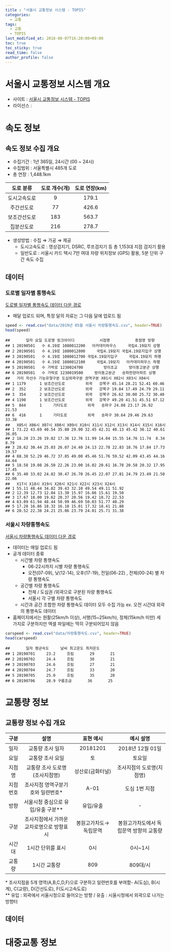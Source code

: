 ```yaml
---
title : "서울시 교통정보 시스템 - TOPIS"
categories: 
  - 교통
tags:
  - 교통
  - TOPIS
last_modified_at: 2018-08-07T16:20:00+09:00
toc: true
toc_sticky: true
read_time: false
author_profile: false
---
```


서울시 교통정보 시스템 개요
===========================

-   사이트 : [서울시 교통정보 시스템 - TOPIS](http://topis.seoul.go.kr/refRoom/openRefRoom_1.do)
-   라이선스 :

속도 정보
=========

속도 정보 수집 개요
-------------------

-   수집기간 : 1년 365일, 24시간 (00 ~ 24시)
-   수집범위 : 서울특별시 485개 도로
-   총 연장 : 1,448.1km

|   도로 분류  | 도로 개수(개) | 도로 연장(km) |
|:------------:|:-------------:|:-------------:|
| 도시고속도로 |       9       |     179.1     |
|  주간선도로  |       77      |     426.6     |
| 보조간선도로 |      183      |     563.7     |
|  집분산도로  |      216      |     278.7     |

-   생성방법 : 수집 ⇒ 가공 ⇒ 제공
    -   도시고속도로 : 영상검지기, DSRC, 루프검지기 등 총 1,153대 지점 검지기 활용
    -   일반도로 : 서울시 카드 택시 7만 여대 차량 위치정보 (GPS) 활용, 5분 단위 구간 속도 수집

데이터
------

### 도로별 일자별 통행속도

[도로별 일자별 통행속도 데이터 다운 경로](http://topis.seoul.go.kr/refRoom/openRefRoom_1_2.do)

-   매달 업로드 되며, 특정 달의 자료는 그 다음 달에 업로드 됨

``` r
speed <- read.csv("data/2019년 05월 서울시 차량통행속도.csv", header=TRUE)
head(speed)
```

    ##       일자 요일 도로명 링크아이디           시점명           종점명 방향
    ## 1 20190501   수 4.19로 1080012200   아카데미하우스     국립4.19묘지 상행
    ## 2 20190501   수 4.19로 1080012800     국립4.19묘지 국립4.19묘지입구 상행
    ## 3 20190501   수 4.19로 1080012700 국립4.19묘지입구     국립4.19묘지 하행
    ## 4 20190501   수 4.19로 1080012100     국립4.19묘지   아카데미하우스 하행
    ## 5 20190501   수 가락로 1230024700         방이초교     방이동고분군 상행
    ## 6 20190501   수 가락로 1230019500     방이동고분군   송파한양아파트 상행
    ##   거리 차선수 기능유형구분 도심외곽구분 권역구분 X01시 X02시 X03시 X04시
    ## 1 1179      1 보조간선도로         외곽   강북구 45.14 28.21 52.41 60.46
    ## 2  352      2 보조간선도로         외곽   강북구 19.84 17.49 24.79 29.11
    ## 3  354      2 보조간선도로         외곽   강북구 26.62 30.00 25.72 30.40
    ## 4 1190      1 보조간선도로         외곽   강북구 49.20 41.51 45.51 67.12
    ## 5  844      1     기타도로         외곽   송파구 24.08 23.17 26.92 21.53
    ## 6  416      1     기타도로         외곽   송파구 30.64 29.46 29.63 33.38
    ##   X05시 X06시 X07시 X08시 X09시 X10시 X11시 X12시 X13시 X14시 X15시 X16시
    ## 1 73.22 43.69 40.54 35.80 29.90 32.45 42.31 40.13 45.42 36.12 40.61 36.05
    ## 2 18.20 23.26 19.82 17.36 12.76 11.99 14.04 15.55 14.76 11.74  8.34  8.79
    ## 3 28.62 30.44 25.03 26.07 24.40 24.13 22.78 22.83 18.76 17.84 17.73 19.57
    ## 4 88.38 52.29 46.72 37.85 49.00 45.46 51.76 59.52 42.09 43.45 44.16 44.64
    ## 5 18.58 19.08 26.50 22.26 23.00 16.02 20.61 16.78 20.58 20.32 17.95 17.45
    ## 6 35.40 33.02 24.82 30.47 26.70 26.45 22.07 27.81 24.79 23.49 21.50 22.06
    ##   X17시 X18시 X19시 X20시 X21시 X22시 X23시 X24시
    ## 1 55.11 48.44 34.82 39.43 32.10 49.54 49.11 51.92
    ## 2 12.39 12.73 12.04 13.30 15.97 16.06 15.61 19.50
    ## 3 17.67 18.00 19.62 20.37 20.56 19.42 18.72 22.53
    ## 4 63.09 61.94 48.44 50.99 46.69 50.03 51.77 40.29
    ## 5 17.28 16.86 18.32 16.10 15.01 17.32 18.41 21.88
    ## 6 20.52 22.38 24.21 25.06 23.79 24.01 25.71 31.38

### 서울시 차량통행속도

[서울시 차량통행속도 데이터 다운 경로](http://topis.seoul.go.kr/refRoom/openRefRoom_1_3.do)

-   데이터는 매일 업로드 됨
-   공개 데이터 종류
    -   시간별 차량 통행속도
        -   06-22시까지 시별 차량 통행속도
        -   오전(07-09), 낮(12-14), 오후(17-19), 전일(06-22) , 전체(00-24) 별 차량 통행속도
    -   공간별 차량 통행속도
        -   전체 / 도심권 /외곽으로 구분된 차량 통행속도
        -   서울시 각 구별 차량 통행속도
    -   시간과 공간 조합한 차량 통행속도 데이터 모두 수집 가능 ex. 오전 시간대 외곽의 통행속도 데이터
-   홈페이지에서는 원활(25km/h 이상), 서행(15~25km/h), 정체(15km/h 미만) 세 가지로 구분하지만 엑셀 파일에는 딱히 구분되어있지 않음

``` r
carspeed <- read.csv("data/차량통행속도.csv", header=TRUE)
head(carspeed)
```

    ##       일자 평균속도     날씨 최고온도 최저온도
    ## 1 20190701     23.2     흐림       29       21
    ## 2 20190702     24.4     흐림       30       21
    ## 3 20190703     24.6     흐림       27       21
    ## 4 20190704     24.7     흐림       33       20
    ## 5 20190705     25.0     흐림       35       20
    ## 6 20190706     28.9 구름조금       36       25

교통량 정보
===========

교통량 정보 수집 개요
---------------------

|   구분   |                    설명                   |       표현 예시       |                예시 설명                |
|:--------:|:-----------------------------------------:|:---------------------:|:---------------------------------------:|
|   일자   |              교통량 조사 일자             |        20181201       |             2018년 12월 01일            |
|   요일   |              교통량 조사 요일             |           토          |                  토요일                 |
|  지점명  |       교통량 조사 도로명(조사지점명)      |    성산로(금화터널)   |        조사지점의 도로명(지점명)        |
| 지점번호 |     조사지점 영역구분기호와 일련번호\*    |          A-01         |              도심 1번 지점              |
|   방향   |    서울시청 중심으로 유입/유출 구분\*\*   |       유입/유출       |                    -                    |
|   구분   | 조사지점에서 가까운 교차로명으로 방향표시 | 봉원고가차도→독립문역 | 봉원고가차도에서 독립문역 방향의 교통량 |
|  시간대  |             1시간 단위를 표시             |          0시          |                 0시~1시                 |
|  교통량  |                1시간 교통량               |          809          |                 809대/시                |

\* 조사지점을 5개 영역(A,B,C,D,F)으로 구분하고 일련번호를 부여함- A(도심), B(시계), C(교량), D(간선도로), F(도시고속도로) <br> \*\* 유입 : 외곽에서 서울시청으로 들어오는 방향 / 유출 : 시울시청에서 외곽으로 나가는 방향터

데이터
------

대중교통 정보
=============
